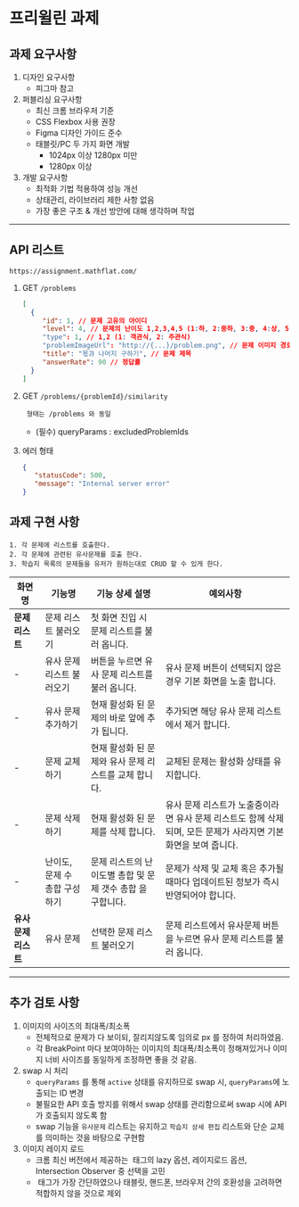 # 프리윌린 과제

## 과제 요구사항

1. 디자인 요구사항
    - 피그마 참고
2. 퍼블리싱 요구사항
    - 최신 크롬 브라우저 기준
    - CSS Flexbox 사용 권장
    - Figma 디자인 가이드 준수
    - 태블릿/PC 두 가지 화면 개발
        - 1024px 이상 1280px 미만
        - 1280px 이상
3. 개발 요구사항
    - 최적화 기법 적용하여 성능 개선
    - 상태관리, 라이브러리 제한 사항 없음
    - 가장 좋은 구조 & 개선 방안에 대해 생각하며 작업

---

## API 리스트

```
https://assignment.mathflat.com/
```

1. GET `/problems`
   ```json
   [
     {
        "id": 1, // 문제 고유의 아이디
        "level": 4, // 문제의 난이도 1,2,3,4,5 (1:하, 2:중하, 3:중, 4:상, 5:최상)
        "type": 1, // 1,2 (1: 객관식, 2: 주관식)
        "problemImageUrl": "http://{...}/problem.png", // 문제 이미지 경로
        "title": "몫과 나머지 구하기", // 문제 제목
        "answerRate": 90 // 정답률
     } 
   ]
   ```
2. GET `/problems/{problemId}/similarity`
   ```
    형태는 /problems 와 동일
   ```
    - (필수) queryParams : excludedProblemIds

3. 에러 형태
   ```json
   {
      "statusCode": 500,
      "message": "Internal server error"
   }
   ```

## 과제 구현 사항

```
1. 각 문제에 리스트를 호출한다.
2. 각 문제에 관련된 유사문제를 호출 한다.
3. 학습지 목록의 문제들을 유저가 원하는대로 CRUD 할 수 있게 한다.
```

| **화면명**       | **기능명**           | **기능 상세 설명**                       | **예외사항**                                                         |
|---------------|-------------------|------------------------------------|------------------------------------------------------------------|
| **문제 리스트**    | 문제 리스트 불러오기       | 첫 화면 진입 시 문제 리스트를 불러 옵니다.          |                                                                  |
| -             | 유사 문제 리스트 불러오기    | 버튼을 누르면 유사 문제 리스트를 불러 옵니다.         | 유사 문제 버튼이 선택되지 않은 경우 기본 화면을 노출 합니다.                              |
| -             | 유사 문제 추가하기        | 현재 활성화 된 문제의 바로 앞에 추가 됩니다.         | 추가되면 해당 유사 문제 리스트에서 제거 합니다.                                      |
| -             | 문제 교체하기           | 현재 활성화 된 문제와 유사 문제 리스트를 교체 합니다.    | 교체된 문제는 활성화 상태를 유지합니다.                                           |
| -             | 문제 삭제하기           | 현재 활성화 된 문제를 삭제 합니다.               | 유사 문제 리스트가 노출중이라면 유사 문제 리스트도 함께 삭제되며, 모든 문제가 사라지면 기본 화면을 보여 줍니다. |
| -             | 난이도, 문제 수 총합 구성하기 | 문제 리스트의 난이도별 총합 및 문제 갯수 총합 을 구합니다. | 문제가 삭제 및 교체 혹은 추가될 때마다 업데이트된 정보가 즉시 반영되어야 합니다.                   |
| **유사 문제 리스트** | 유사 문제             | 선택한 문제 리스트 불러오기                    | 문제 리스트에서 유사문제 버튼을 누르면 유사 문제 리스트를 불러 옵니다.                         |

---

## 추가 검토 사항

1. 이미지의 사이즈의 최대폭/최소폭
   - 전체적으로 문제가 다 보이되, 잘리지않도록 임의로 px 를 정하여 처리하였음.
   - 각 BreakPoint 마다 보여야하는 이미지의 최대폭/최소폭이 정해져있거나 이미지 너비 사이즈를 동일하게 조정하면 좋을 것 같음.
2. swap 시 처리
    - `queryParams` 를 통해 `active` 상태를 유지하므로 swap 시, `queryParams`에 노출되는 ID 변경
    - 불필요한 API 호출 방지를 위해서 swap 상태를 관리함으로써 swap 시에 API 가 호출되지 않도록 함
    - swap 기능을 `유사문제` 리스트는 유지하고 `학습지 상세 편집` 리스트와 단순 교체를 의미하는 것을 바탕으로 구현함
3. 이미지 레이지 로드
   - 크롬 최신 버전에서 제공하는 <img /> 태그의 lazy 옵션, 레이지로드 옵션, Intersection Observer 중 선택을 고민
   - <img /> 태그가 가장 간단하였으나 태블릿, 핸드폰, 브라우저 간의 호환성을 고려하면 적합하지 않을 것으로 제외
   